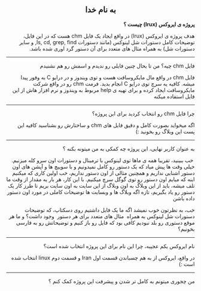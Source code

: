 <div dir="rtl">

<h2 style="text-align: center;">به نام خدا</h2>



<strong>        پروژه ی ایروکس (Irux) چیست ؟                </strong>



هدف پروژه ی ایروکس (Irux) در واقع ایجاد یک فایل chm هست که در این فایل، توضیحات کامل دستورات شل لینوکس (مانند دستورات ls, cd, grep, find, و سایر دستورات شل) به همراه مثال های متعدد برای آن دستور گرد اوری شده باشد.


<hr />


فایل chm چیه؟ من تا بحال چنین فایلی رو ندیدم و اسمش رو هم نشنیدم

فایل chm در واقع مال مایکروسافت هست و توی ویندوز و در درایو C به وفور پیدا میشه. کافیه یه سرچ توی درایو C انجام بدید. فرمت chm رو در واقع شرکت مایکروسافت ایجاد کرده و برای تهیه ی help مربوط به ویندوز و نرم افزار هاش از این فایل استفاده میکنه






<hr />
چرا فایل chm رو انتخاب کردید برای این پروژه؟ 

اگه میخواید بصورت کامل و دقیق فایل های chm و ساختارش رو بشناسید کافیه این پست این وبلاگ رو بخونید :)


<hr />

به عنوان کاربر نهایی، این پروژه چه کمکی به من میتونه بکنه ؟

 خب ببینید، تقریبا همه ی ماها توی لینوکس با ترمینال و دستورات اون سرو کله میزنیم. خیلی وقت ها پیش میاد که یک دستور رو کامل نمیدونیم و با سوییچ ها و آپشن های اون دستور اشنایی نداریم و همچنین مثالی از اون دستور نداریم، خب اولین کاری که میکنیم اینه که میایم اون دستور رو توی گوگل سرچ میکنیم. با این کار، هر بار یه مقدار از وقت ما تلف میشه، باید از این وبلاگ به اون وبلاگ از این سایت به اون سایت بریم تا طرز کار یک دستور رو یاد بگیریم، تازه اگه وبلاگ ها و وبسایت ها توضیحات کاملی در مورد اون دستور داده باشن

خب، به نظرتون خوب نمیشد اگه ما یک فایل داشتیم روی دسکتاپ، که توضیحات دستورات شل لینوکس به همراه  مثال های متعدد برای هر دستور  وجود داشت؟ و ما هر موقع دستوری رو بلد نبودیم کافی بود که فایل رو باز کنیم و توضیحاتش رو به فارسی بخونیم؟




<hr />


نام ایروکس یکم عجیبه، چرا این نام برای این پروژه انتخاب شده است؟


در واقع، ایروکس از به هم چسباندن قسمت اول Iran و قسمت دوم linux انتخاب شده است :)


<hr />


من چجوری میتونم به کامل تر شدن و پیشرفت این پروژه کمک کنم ؟

</div>

 
